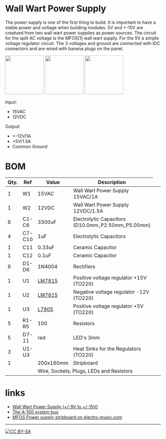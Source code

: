 # Wall Wart Power Supply

The power supply is one of the first thing to build. It is important to have a stable power and voltage when building modules. 5V and +-15V are creatued from two wall wart power supplies as power sources. The circuit for the split AC voltage is the MFOS[1] wall wart supply. For the 5V a simple voltage regulator circuit. The 3 voltages and ground are connected with IDC connectors and are wired with banana plugs on the panel.

<a href="https://spielhuus.github.io/elektrophon/Power_Supply_board.jpg"><img src="https://spielhuus.github.io/elektrophon/power_supply_board_tmb.jpg" width="125px"></img></a>
<a href="https://spielhuus.github.io/elektrophon/Power_Supply_schema.svg"><img src="https://spielhuus.github.io/elektrophon/Power_Supply_schema_tmb.jpg" width="125px"></img></a>
<a href="https://spielhuus.github.io/elektrophon/power_supply_stripboard.png"><img src="https://spielhuus.github.io/elektrophon/power_supply_stripboard_tmb.jpg" width="125px"></img></a>

Input:
* 15VAC
* 12VDC

Output:
* +-12V/1A 
* +5V/1.5A
* Common Ground 

# BOM

|Qty.|Ref| Value| Description|
|---|------|----------|----------|
|1|W1| 15VAC| Wall Wart Power Supply 15VAC/1A|
|1|W2| 12VDC| Wall Wart Power Supply 12VDC/1.5A|
|6|C1-C6| 3300uF| Electrolytic Capacitors (D10.0mm_P2.50mm_P5.00mm)|
|4|C7-C10| 1uF| Electrolytic Capacitors|
|1|C11| 0.33uF| Ceramic Capacitor|
|1|C12| 0.1uF| Ceramic Capacitor|
|6|D1-D6| 1N4004| Rectifiers|
|1|U1| [LM7815](https://www.st.com/resource/en/datasheet/l78.pdf)| Positive voltage regulator +15V (TO220) |
|1|U2| [LM7815](https://www.st.com/resource/en/datasheet/cd00000450.pdf)| Negative voltage regulator -12V (TO220) |
|1|U3| [L7805](https://www.st.com/resource/en/datasheet/l78.pdf)| Positive voltage regulator +5V (TO220)|
|5|R1-R5| 100| Resistors |
|5|D7-11| red| LED's 3mm |
|3| U1-U3| | Heat Sinks for the Regulators (TO220) |
|1| | 200x160mm| Stripboard |
| | <td colspan=2> Wire, Sockets, Plugs, LEDs and Resistors |

# links

* [Wall Wart Power Supply (+/-9V to +/-15V)](http://musicfromouterspace.com/analogsynth_new/WALLWARTSUPPLY/WALLWARTSUPPLY.php)
* [The A-100 system bus](http://www.doepfer.de/a100_man/a100t_e.htm)
* [MFOS Power supply stripboard  on electro-music.com](http://electro-music.com/forum/topic-35373.html)

---
[![CC BY-SA](https://licensebuttons.net/l/by-sa/3.0/88x31.png)](https://creativecommons.org/licenses/by-sa/4.0/)
